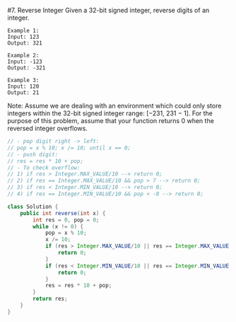 #7. Reverse Integer
Given a 32-bit signed integer, reverse digits of an integer.

```
Example 1:
Input: 123
Output: 321
```
```
Example 2:
Input: -123
Output: -321
```
```
Example 3:
Input: 120
Output: 21
```
Note:
Assume we are dealing with an environment which could only store integers within the 32-bit signed integer range: [−231,  231 − 1]. For the purpose of this problem, assume that your function returns 0 when the reversed integer overflows.

```java
// - pop digit right -> left:
// pop = x % 10; x /= 10; until x == 0;
// - push digit:
// res = res * 10 + pop;
// - To check overflow:
// 1) if res > Integer.MAX_VALUE/10 --> return 0;
// 2) if res == Integer.MAX_VALUE/10 && pop > 7 --> return 0;
// 3) if res < Integer.MIN_VALUE/10 --> return 0;
// 4) if res == Integer.MIN_VALUE/10 && pop < -8 --> return 0;

class Solution {
    public int reverse(int x) {
        int res = 0, pop = 0;
        while (x != 0) {
            pop = x % 10;
            x /= 10;
            if (res > Integer.MAX_VALUE/10 || res == Integer.MAX_VALUE && pop > 7) {
                return 0;
            }
            if (res < Integer.MIN_VALUE/10 || res == Integer.MIN_VALUE && pop < -8) {
                return 0;
            }
            res = res * 10 + pop;
        }
        return res;
    }
}

```